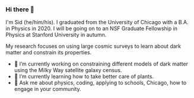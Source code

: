 ### Hi there 👋

I'm Sid (he/him/his).
I graduated from the University of Chicago with a B.A. in Physics in 2020. I will be going on to an NSF Graduate Fellowship in Physics at Stanford University in autumn.

My research focuses on using large cosmic surveys to learn about dark matter and constrain its properties.

- 🔭 I’m currently working on constraining different models of dark matter using the Milky Way satellite galaxy census.
- 🌱 I’m currently learning how to take better care of plants.
- 💬 Ask me about physics, coding, applying to schools, Chicago, how to engage in your community.
